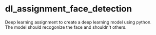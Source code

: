 # dl_assignment_face_detection
Deep learning assignment to create a deep learning model using python. The model should recogonize the face and shouldn't others. 
